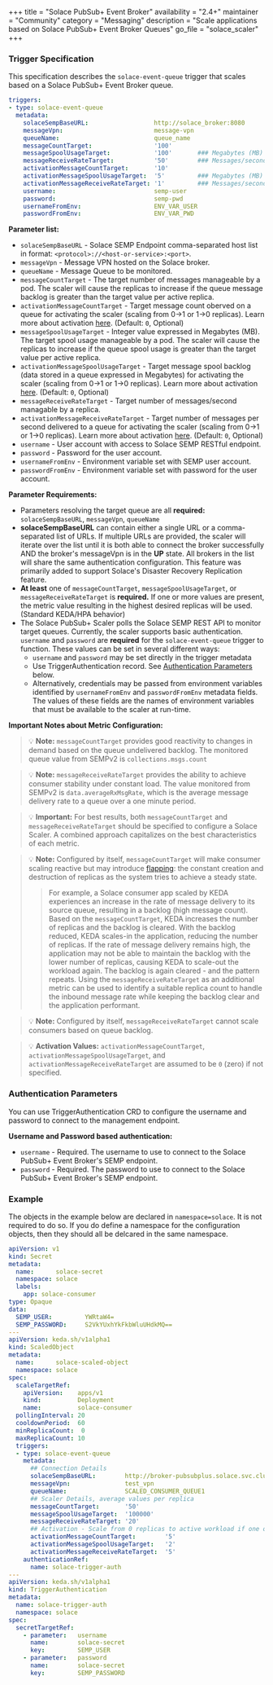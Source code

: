 +++
title = "Solace PubSub+ Event Broker"
availability = "2.4+"
maintainer = "Community"
category = "Messaging"
description = "Scale applications based on Solace PubSub+ Event Broker Queues"
go_file = "solace_scaler"
+++

### Trigger Specification

This specification describes the `solace-event-queue` trigger that scales based on a Solace PubSub+ Event Broker queue.

```yaml
triggers:
- type: solace-event-queue
  metadata:
    solaceSempBaseURL:                  http://solace_broker:8080
    messageVpn:                         message-vpn
    queueName:                          queue_name
    messageCountTarget:                 '100'
    messageSpoolUsageTarget:            '100'       ### Megabytes (MB)
    messageReceiveRateTarget:           '50'        ### Messages/second over last 1 minute interval
    activationMessageCountTarget:       '10'
    activationMessageSpoolUsageTarget:  '5'         ### Megabytes (MB)
    activationMessageReceiveRateTarget: '1'         ### Messages/second over last 1 minute interval
    username:                           semp-user
    password:                           semp-pwd
    usernameFromEnv:                    ENV_VAR_USER
    passwordFromEnv:                    ENV_VAR_PWD
```

**Parameter list:**

- `solaceSempBaseURL` - Solace SEMP Endpoint comma-separated host list in format: `<protocol>://<host-or-service>:<port>`.
- `messageVpn` - Message VPN hosted on the Solace broker.
- `queueName` - Message Queue to be monitored.
- `messageCountTarget` - The target number of messages manageable by a pod. The scaler will cause the replicas to increase if the queue message backlog is greater than the target value per active replica.
- `activationMessageCountTarget` - Target message count oberved on a queue for activating the scaler (scaling from 0->1 or 1->0 replicas). Learn more about activation [here](./../concepts/scaling-deployments.md#activating-and-scaling-thresholds). (Default: `0`, Optional)
- `messageSpoolUsageTarget` - Integer value expressed in Megabytes (MB). The target spool usage manageable by a pod. The scaler will cause the replicas to increase if the queue spool usage is greater than the target value per active replica.
- `activationMessageSpoolUsageTarget` - Target message spool backlog (data stored in a queue expressed in Megabytes) for activating the scaler (scaling from 0->1 or 1->0 replicas). Learn more about activation [here](./../concepts/scaling-deployments.md#activating-and-scaling-thresholds). (Default: `0`, Optional)
- `messageReceiveRateTarget` - Target number of messages/second managable by a replica.
- `activationMessageReceiveRateTarget` - Target number of messages per second delivered to a queue for activating the scaler (scaling from 0->1 or 1->0 replicas). Learn more about activation [here](./../concepts/scaling-deployments.md#activating-and-scaling-thresholds). (Default: `0`, Optional)
- `username` - User account with access to Solace SEMP RESTful endpoint.
- `password` - Password for the user account.
- `usernameFromEnv` - Environment variable set with SEMP user account.
- `passwordFromEnv` - Environment variable set with password for the user account.

**Parameter Requirements:**

- Parameters resolving the target queue are all **required:** `solaceSempBaseURL`, `messageVpn`, `queueName`
- **solaceSempBaseURL** can contain either a single URL or a comma-separated list of URLs.  If multiple URLs are provided, the scaler will iterate over the list until it is both able to connect the broker successfully AND the broker's messageVpn is in the **UP** state.  All brokers in the list will share the same authentication configuration.  This feature was primarily added to support Solace's Disaster Recovery Replication feature.
- **At least** one of `messageCountTarget`, `messageSpoolUsageTarget`, or `messageReceiveRateTarget` is **required.** If one or more values are present, the metric value resulting in the highest desired replicas will be used. (Standard KEDA/HPA behavior)
- The Solace PubSub+ Scaler polls the Solace SEMP REST API to monitor target queues. Currently, the scaler supports basic authentication. `username` and `password` are **required** for the `solace-event-queue` trigger to function. These values can be set in several different ways:
    - `username` and `password` may be set directly in the trigger metadata
    - Use TriggerAuthentication record. See [Authentication Parameters](#authentication-parameters) below.
    - Alternatively, credentials may be passed from environment variables identified by `usernameFromEnv` and `passwordFromEnv` metadata fields. The values of these fields are the names of environment variables that must be available to the scaler at run-time.

**Important Notes about Metric Configuration:**

> &#128161; **Note:** `messageCountTarget` provides good reactivity to changes in demand based on the queue undelivered backlog. The monitored queue value from SEMPv2 is `collections.msgs.count`

> &#128161; **Note:** `messageReceiveRateTarget` provides the ability to achieve consumer stability under constant load. The value monitored from SEMPv2 is `data.averageRxMsgRate`, which is the average message delivery rate to a queue over a one minute period.

> &#128161; **Important:** For best results, both `messageCountTarget` and `messageReceiveRateTarget` should be specified to configure a Solace Scaler. A combined approach capitalizes on the best characteristics of each metric.

> &#128161; **Note:** Configured by itself, `messageCountTarget` will make consumer scaling reactive but may introduce [flapping](https://kubernetes.io/docs/tasks/run-application/horizontal-pod-autoscale/#flapping): the constant creation and destruction of replicas as the system tries to achieve a steady state.
>> For example, a Solace consumer app scaled by KEDA experiences an increase in the rate of message delivery to its source queue, resulting in a backlog (high message count). Based on the `messageCountTarget`, KEDA increases the number of replicas and the backlog is cleared. With the backlog reduced, KEDA scales-in the application, reducing the number of replicas. If the rate of message delivery remains high, the application may not be able to maintain the backlog with the lower number of replicas, causing KEDA to scale-out the workload again. The backlog is again cleared - and the pattern repeats. Using the `messageReceiveRateTarget` as an additional metric can be used to identify a suitable replica count to handle the inbound message rate while keeping the backlog clear and the application performant.

> &#128161; **Note:** Configured by itself, `messageReceiveRateTarget` cannot scale consumers based on queue backlog.

> &#128161; **Activation Values:** `activationMessageCountTarget`, `activationMessageSpoolUsageTarget`, and `activationMessageReceiveRateTarget` are assumed to be `0` (zero) if not specified.

### Authentication Parameters

You can use TriggerAuthentication CRD to configure the username and password to connect to the management endpoint.

**Username and Password based authentication:**
- `username` - Required. The username to use to connect to the Solace PubSub+ Event Broker's SEMP endpoint.
- `password` - Required. The password to use to connect to the Solace PubSub+ Event Broker's SEMP endpoint.

### Example

The objects in the example below are declared in `namespace=solace`. It is not required to do so. If you do define a namespace for the configuration objects, then they should all be delcared in the same namespace.

```yaml
apiVersion: v1
kind: Secret
metadata:
  name:      solace-secret
  namespace: solace
  labels:
    app: solace-consumer
type: Opaque
data:
  SEMP_USER:         YWRtaW4=
  SEMP_PASSWORD:     S2VkYUxhYkFkbWluUHdkMQ==
---
apiVersion: keda.sh/v1alpha1
kind: ScaledObject
metadata:
  name:      solace-scaled-object
  namespace: solace
spec:
  scaleTargetRef:
    apiVersion:    apps/v1
    kind:          Deployment
    name:          solace-consumer
  pollingInterval: 20
  cooldownPeriod:  60
  minReplicaCount:  0
  maxReplicaCount: 10
  triggers:
  - type: solace-event-queue
    metadata:
      ## Connection Details
      solaceSempBaseURL:        http://broker-pubsubplus.solace.svc.cluster.local:8080
      messageVpn:               test_vpn
      queueName:                SCALED_CONSUMER_QUEUE1
      ## Scaler Details, average values per replica
      messageCountTarget:       '50'
      messageSpoolUsageTarget:  '100000'
      messageReceiveRateTarget: '20'
      ## Activation - Scale from 0 replicas to active workload if one of the conditions is met
      activationMessageCountTarget:        '5'
      activationMessageSpoolUsageTarget:   '2'
      activationMessageReceiveRateTarget:  '5'
    authenticationRef:
      name: solace-trigger-auth
---
apiVersion: keda.sh/v1alpha1
kind: TriggerAuthentication
metadata:
  name: solace-trigger-auth
  namespace: solace
spec:
  secretTargetRef:
    - parameter:   username
      name:        solace-secret
      key:         SEMP_USER
    - parameter:   password
      name:        solace-secret
      key:         SEMP_PASSWORD
```
